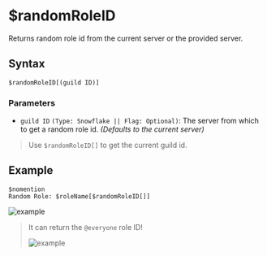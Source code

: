 # $randomRoleID
Returns random role id from the current server or the provided server.

## Syntax
```
$randomRoleID[(guild ID)]
```
### Parameters
- `guild ID` `(Type: Snowflake || Flag: Optional)`: The server from which to get a random role id. _(Defaults to the current server)_
> Use `$randomRoleID[]` to get the current guild id.

## Example
```
$nomention
Random Role: $roleName[$randomRoleID[]]
```
![example](https://user-images.githubusercontent.com/113303649/212498465-46ec2a48-0890-41a0-a57a-283a183d1144.png)

> It can return the `@everyone` role ID!
> 
> ![example](https://user-images.githubusercontent.com/113303649/212498371-1792ea9b-55f7-494c-8e09-24a20192e8cb.png)
